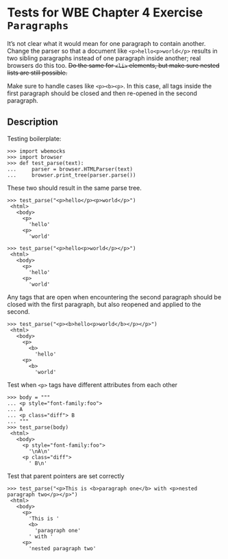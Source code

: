 Tests for WBE Chapter 4 Exercise `Paragraphs`
=============================================

It’s not clear what it would mean for one paragraph to contain
another. Change the parser so that a document like
`<p>hello<p>world</p>` results in two sibling paragraphs instead of
one paragraph inside another; real browsers do this too. ~~Do the same
for `<li>` elements, but make sure nested lists are still possible.~~

Make sure to handle cases like `<p><b><p>`. In this case, all tags
inside the first paragraph should be closed and then re-opened in the
second paragraph.


Description
------------

Testing boilerplate:

    >>> import wbemocks
    >>> import browser
    >>> def test_parse(text):
    ...     parser = browser.HTMLParser(text)
    ...     browser.print_tree(parser.parse())

These two should result in the same parse tree.

    >>> test_parse("<p>hello</p><p>world</p>")
     <html>
       <body>
         <p>
           'hello'
         <p>
           'world'

    >>> test_parse("<p>hello<p>world</p></p>")
     <html>
       <body>
         <p>
           'hello'
         <p>
           'world'


Any tags that are open when encountering the second paragraph should be closed
  with the first paragraph, but also reopened and applied to the second.

    >>> test_parse("<p><b>hello<p>world</b></p></p>")
     <html>
       <body>
         <p>
           <b>
             'hello'
         <p>
           <b>
             'world'





Test when `<p>` tags have different attributes from each other

    >>> body = """
    ... <p style="font-family:foo">
    ... A
    ... <p class="diff"> B
    ... """
    >>> test_parse(body)
     <html>
       <body>
         <p style="font-family:foo">
           '\nA\n'
         <p class="diff">
           ' B\n'


Test that parent pointers are set correctly

    >>> test_parse("<p>This is <b>paragraph one</b> with <p>nested paragraph two</p></p>")
     <html>
       <body>
         <p>
           'This is '
           <b>
             'paragraph one'
           ' with '
         <p>
           'nested paragraph two'

